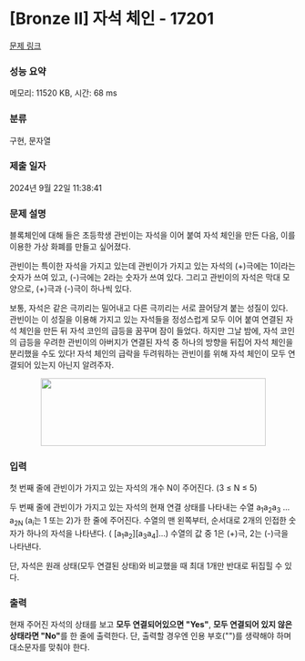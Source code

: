 # [Bronze II] 자석 체인 - 17201 

[문제 링크](https://www.acmicpc.net/problem/17201) 

### 성능 요약

메모리: 11520 KB, 시간: 68 ms

### 분류

구현, 문자열

### 제출 일자

2024년 9월 22일 11:38:41

### 문제 설명

<p>블록체인에 대해 들은 초등학생 관빈이는 자석을 이어 붙여 자석 체인을 만든 다음, 이를 이용한 가상 화폐를 만들고 싶어졌다.</p>

<p>관빈이는 특이한 자석을 가지고 있는데 관빈이가 가지고 있는 자석의 (+)극에는 1이라는 숫자가 쓰여 있고, (-)극에는 2라는 숫자가 쓰여 있다. 그리고 관빈이의 자석은 막대 모양으로, (+)극과 (-)극이 하나씩 있다.</p>

<p>보통, 자석은 같은 극끼리는 밀어내고 다른 극끼리는 서로 끌어당겨 붙는 성질이 있다. 관빈이는 이 성질을 이용해 가지고 있는 자석들을 정성스럽게 모두 이어 붙여 연결된 자석 체인을 만든 뒤 자석 코인의 급등을 꿈꾸며 잠이 들었다. 하지만 그날 밤에, 자석 코인의 급등을 우려한 관빈이의 아버지가 연결된 자석 중 하나의 방향을 뒤집어 자석 체인을 분리했을 수도 있다! 자석 체인의 급락을 두려워하는 관빈이를 위해 자석 체인이 모두 연결되어 있는지 아닌지 알려주자.</p>

<p style="text-align: center;"><img alt="" src="" style="width: 395px; height: 119px;"></p>

### 입력 

 <p>첫 번째 줄에 관빈이가 가지고 있는 자석의 개수 N이 주어진다. (3 ≤ N ≤ 5)</p>

<p>두 번째 줄에 관빈이가 가지고 있는 자석의 현재 연결 상태를 나타내는 수열 a<sub>1</sub>a<sub>2</sub>a<sub>3</sub> ... a<sub>2N </sub>(a<sub>i</sub>는 1 또는 2)가 한 줄에 주어진다. 수열의 맨 왼쪽부터, 순서대로 2개의 인접한 숫자가 하나의 자석을 나타낸다. ( [a<sub>1</sub>a<sub>2</sub>][a<sub>3</sub>a<sub>4</sub>]...) 수열의 값 중 1은 (+)극, 2는 (-)극을 나타낸다.</p>

<p>단, 자석은 원래 상태(모두 연결된 상태)와 비교했을 때 최대 1개만 반대로 뒤집힐 수 있다.</p>

### 출력 

 <p>현재 주어진 자석의 상태를 보고 <strong>모두 연결되어있으면 "Yes"</strong>, <strong>모두 연결되어 있지 않은 상태라면 "No"</strong>를 한 줄에 출력한다. 단, 출력할 경우엔 인용 부호("")를 생략해야 하며 대소문자를 맞춰야 한다.</p>

